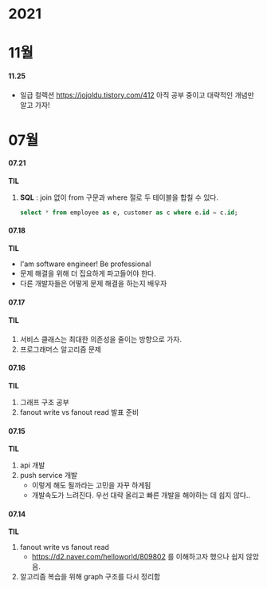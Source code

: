 # 2021

# 11월

#### 11.25

* 일급 컬렉션 https://jojoldu.tistory.com/412
  아직 공부 중이고 대략적인 개념만 알고 가자!



# 07월

#### 07.21

**TIL**

1. **SQL** : join 없이 from 구문과 where 절로 두 테이블을 합칠 수 있다.

   ```sql
   select * from employee as e, customer as c where e.id = c.id;
   ```

   

#### 07.18

**TIL**

* I'am software engineer! Be professional
* 문제 해결을 위해 더 집요하게 파고들어야 한다.
* 다른 개발자들은 어떻게 문제 해결을 하는지 배우자

#### 07.17

#### TIL

1. 서비스 클래스는 최대한 의존성을 줄이는 방향으로 가자.
2. 프로그래머스 알고리즘 문제

#### 07.16

**TIL**

1. 그래프 구조 공부
2. fanout write vs fanout read 발표 준비

#### 07.15

**TIL**

1. api 개발
2. push service 개발
   * 이렇게 해도 될까라는 고민을 자꾸 하게됨
   * 개발속도가 느려진다. 우선 대략 올리고 빠른 개발을 해야하는 데 쉽지 않다..

#### 07.14

**TIL**

1. fanout write vs fanout read
   * https://d2.naver.com/helloworld/809802 를 이해하고자 했으나 쉽지 않았음.
2. 알고리즘 복습을 위해 graph 구조를 다시 정리함

